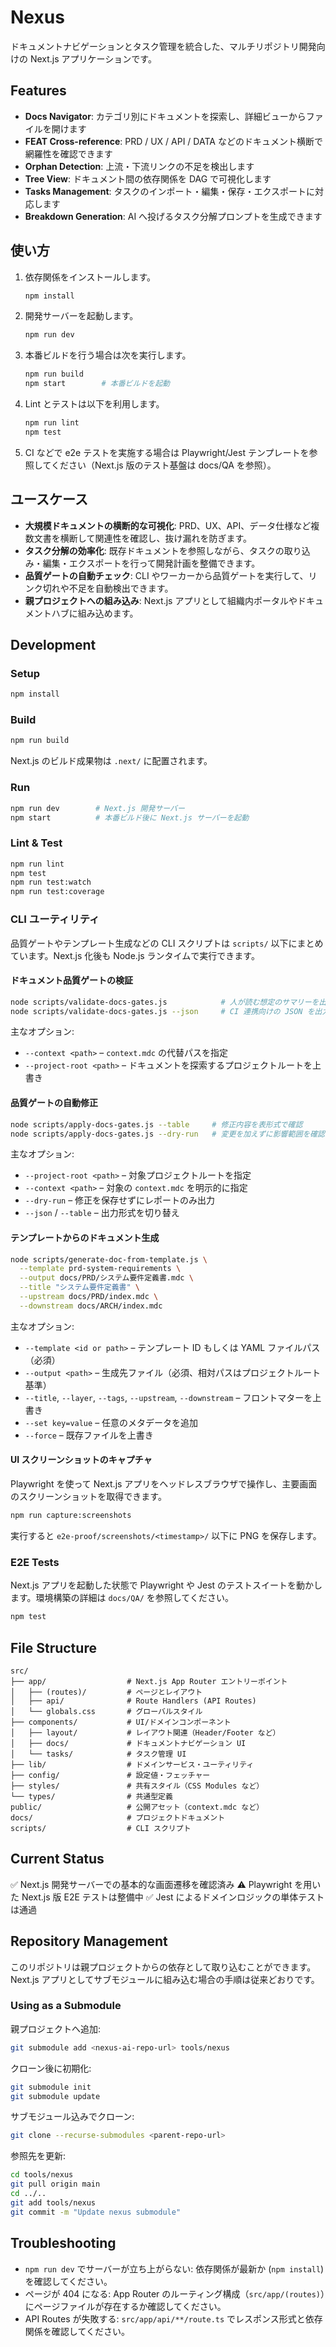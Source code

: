# Nexus

ドキュメントナビゲーションとタスク管理を統合した、マルチリポジトリ開発向けの Next.js アプリケーションです。

## Features

- **Docs Navigator**: カテゴリ別にドキュメントを探索し、詳細ビューからファイルを開けます
- **FEAT Cross-reference**: PRD / UX / API / DATA などのドキュメント横断で網羅性を確認できます
- **Orphan Detection**: 上流・下流リンクの不足を検出します
- **Tree View**: ドキュメント間の依存関係を DAG で可視化します
- **Tasks Management**: タスクのインポート・編集・保存・エクスポートに対応します
- **Breakdown Generation**: AI へ投げるタスク分解プロンプトを生成できます

## 使い方

1. 依存関係をインストールします。
   ```bash
   npm install
   ```
2. 開発サーバーを起動します。
   ```bash
   npm run dev
   ```
3. 本番ビルドを行う場合は次を実行します。
   ```bash
   npm run build
   npm start        # 本番ビルドを起動
   ```
4. Lint とテストは以下を利用します。
   ```bash
   npm run lint
   npm test
   ```
5. CI などで e2e テストを実施する場合は Playwright/Jest テンプレートを参照してください（Next.js 版のテスト基盤は docs/QA を参照）。

## ユースケース

- **大規模ドキュメントの横断的な可視化**: PRD、UX、API、データ仕様など複数文書を横断して関連性を確認し、抜け漏れを防ぎます。
- **タスク分解の効率化**: 既存ドキュメントを参照しながら、タスクの取り込み・編集・エクスポートを行って開発計画を整備できます。
- **品質ゲートの自動チェック**: CLI やワーカーから品質ゲートを実行して、リンク切れや不足を自動検出できます。
- **親プロジェクトへの組み込み**: Next.js アプリとして組織内ポータルやドキュメントハブに組み込めます。

## Development

### Setup

```bash
npm install
```

### Build

```bash
npm run build
```

Next.js のビルド成果物は `.next/` に配置されます。

### Run

```bash
npm run dev        # Next.js 開発サーバー
npm start          # 本番ビルド後に Next.js サーバーを起動
```

### Lint & Test

```bash
npm run lint
npm test
npm run test:watch
npm run test:coverage
```

### CLI ユーティリティ

品質ゲートやテンプレート生成などの CLI スクリプトは `scripts/` 以下にまとめています。Next.js 化後も Node.js ランタイムで実行できます。

#### ドキュメント品質ゲートの検証

```bash
node scripts/validate-docs-gates.js            # 人が読む想定のサマリーを出力（例）
node scripts/validate-docs-gates.js --json     # CI 連携向けの JSON を出力
```

主なオプション:

- `--context <path>` – `context.mdc` の代替パスを指定
- `--project-root <path>` – ドキュメントを探索するプロジェクトルートを上書き

#### 品質ゲートの自動修正

```bash
node scripts/apply-docs-gates.js --table     # 修正内容を表形式で確認
node scripts/apply-docs-gates.js --dry-run   # 変更を加えずに影響範囲を確認
```

主なオプション:

- `--project-root <path>` – 対象プロジェクトルートを指定
- `--context <path>` – 対象の `context.mdc` を明示的に指定
- `--dry-run` – 修正を保存せずにレポートのみ出力
- `--json` / `--table` – 出力形式を切り替え

#### テンプレートからのドキュメント生成

```bash
node scripts/generate-doc-from-template.js \
  --template prd-system-requirements \
  --output docs/PRD/システム要件定義書.mdc \
  --title "システム要件定義書" \
  --upstream docs/PRD/index.mdc \
  --downstream docs/ARCH/index.mdc
```

主なオプション:

- `--template <id or path>` – テンプレート ID もしくは YAML ファイルパス（必須）
- `--output <path>` – 生成先ファイル（必須、相対パスはプロジェクトルート基準）
- `--title`, `--layer`, `--tags`, `--upstream`, `--downstream` – フロントマターを上書き
- `--set key=value` – 任意のメタデータを追加
- `--force` – 既存ファイルを上書き

#### UI スクリーンショットのキャプチャ

Playwright を使って Next.js アプリをヘッドレスブラウザで操作し、主要画面のスクリーンショットを取得できます。

```bash
npm run capture:screenshots
```

実行すると `e2e-proof/screenshots/<timestamp>/` 以下に PNG を保存します。

### E2E Tests

Next.js アプリを起動した状態で Playwright や Jest のテストスイートを動かします。環境構築の詳細は `docs/QA/` を参照してください。

```bash
npm test
```

## File Structure

```
src/
├── app/                  # Next.js App Router エントリーポイント
│   ├── (routes)/         # ページとレイアウト
│   ├── api/              # Route Handlers (API Routes)
│   └── globals.css       # グローバルスタイル
├── components/           # UI/ドメインコンポーネント
│   ├── layout/           # レイアウト関連（Header/Footer など）
│   ├── docs/             # ドキュメントナビゲーション UI
│   └── tasks/            # タスク管理 UI
├── lib/                  # ドメインサービス・ユーティリティ
├── config/               # 設定値・フェッチャー
├── styles/               # 共有スタイル（CSS Modules など）
└── types/                # 共通型定義
public/                   # 公開アセット（context.mdc など）
docs/                     # プロジェクトドキュメント
scripts/                  # CLI スクリプト
```

## Current Status

✅ Next.js 開発サーバーでの基本的な画面遷移を確認済み
⚠️ Playwright を用いた Next.js 版 E2E テストは整備中
✅ Jest によるドメインロジックの単体テストは通過

## Repository Management

このリポジトリは親プロジェクトからの依存として取り込むことができます。Next.js アプリとしてサブモジュールに組み込む場合の手順は従来どおりです。

### Using as a Submodule

親プロジェクトへ追加:
```bash
git submodule add <nexus-ai-repo-url> tools/nexus
```

クローン後に初期化:
```bash
git submodule init
git submodule update
```

サブモジュール込みでクローン:
```bash
git clone --recurse-submodules <parent-repo-url>
```

参照先を更新:
```bash
cd tools/nexus
git pull origin main
cd ../..
git add tools/nexus
git commit -m "Update nexus submodule"
```

## Troubleshooting

- `npm run dev` でサーバーが立ち上がらない: 依存関係が最新か (`npm install`) を確認してください。
- ページが 404 になる: App Router のルーティング構成（`src/app/(routes)`）にページファイルが存在するか確認してください。
- API Routes が失敗する: `src/app/api/**/route.ts` でレスポンス形式と依存関係を確認してください。
